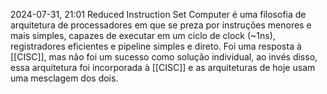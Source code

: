 2024-07-31, 21:01
Reduced Instruction Set Computer é uma filosofia de arquitetura de processadores em que se preza por instruções menores e mais simples, capazes de executar em um ciclo de clock (~1ns), registradores eficientes e pipeline simples e direto. Foi uma resposta à [[CISC]], mas não foi um sucesso como solução individual, ao invés disso, essa arquitetura foi incorporada à [[CISC]] e as arquiteturas de hoje usam uma mesclagem dos dois.